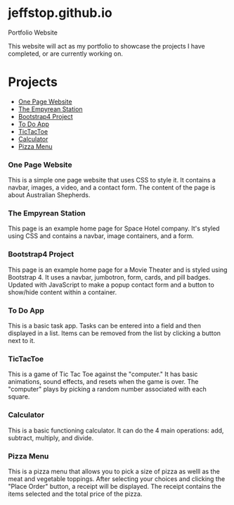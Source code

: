 # jeffstop.github.io
Portfolio Website

This website will act as my portfolio to showcase the projects I have completed, or are currently working on.
# Projects
* [One Page Website](https://github.com/jeffstop/Tech-Academy-Projects/tree/main/One-Page-Website)
* [The Empyrean Station](https://github.com/jeffstop/Tech-Academy-Projects/tree/main/The%20Empyrean%20Station)
* [Bootstrap4 Project](https://github.com/jeffstop/Tech-Academy-Projects/tree/main/bootstrap4_project)
* [To Do App](https://github.com/jeffstop/JavaScript-Projects/tree/main/todo_app)
* [TicTacToe](https://github.com/jeffstop/JavaScript-Projects/tree/main/TicTacToe)
* [Calculator](https://github.com/jeffstop/JavaScript-Projects/tree/main/Calculator)
* [Pizza Menu](https://github.com/jeffstop/JavaScript-Projects/tree/main/Pizza_Project)
### One Page Website
This is a simple one page website that uses CSS to style it. It contains a navbar, images, a video, and a contact form. The content of the page is about Australian Shepherds.
### The Empyrean Station
This page is an example home page for Space Hotel company. It's styled using CSS and contains a navbar, image containers, and a form.
### Bootstrap4 Project
This page is an example home page for a Movie Theater and is styled using Bootstrap 4. It uses a navbar, jumbotron, form, cards, and pill badges. Updated with JavaScript to make a popup contact form and a button to show/hide content within a container.
### To Do App
This is a basic task app. Tasks can be entered into a field and then displayed in a list. Items can be removed from the list by clicking a button next to it.
### TicTacToe
This is a game of Tic Tac Toe against the "computer." It has basic animations, sound effects, and resets when the game is over. The "computer" plays by picking a random number associated with each square.
### Calculator
This is a basic functioning calculator. It can do the 4 main operations: add, subtract, multiply, and divide.
### Pizza Menu
This is a pizza menu that allows you to pick a size of pizza as welll as the meat and vegetable toppings. After selecting your choices and clicking the "Place Order" button, a receipt will be displayed. The receipt contains the items selected and the total price of the pizza.
